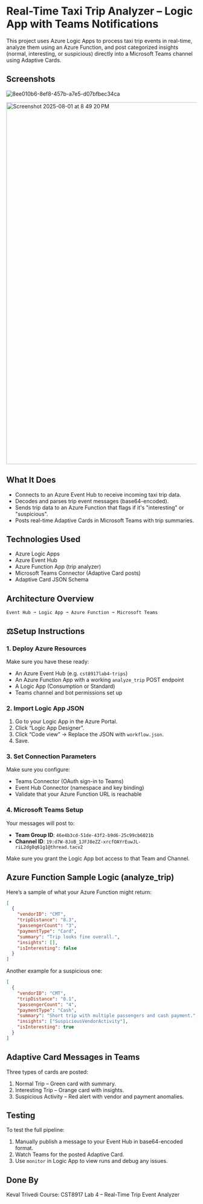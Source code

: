 # Real-Time Taxi Trip Analyzer – Logic App with Teams Notifications

This project uses Azure Logic Apps to process taxi trip events in real-time, analyze them using an Azure Function, and post categorized insights (normal, interesting, or suspicious) directly into a Microsoft Teams channel using Adaptive Cards.

## Screenshots

![8ee010b6-8ef8-457b-a7e5-d07bfbec34ca](https://github.com/user-attachments/assets/0fe3a601-b002-4c68-8ed3-86f5d501f5fe)

<img width="1470" height="956" alt="Screenshot 2025-08-01 at 8 49 20 PM" src="https://github.com/user-attachments/assets/aa24e867-4422-4d17-b463-841f4e967bde" />



## What It Does
* Connects to an Azure Event Hub to receive incoming taxi trip data.
* Decodes and parses trip event messages (base64-encoded).
* Sends trip data to an Azure Function that flags if it's "interesting" or "suspicious".
* Posts real-time Adaptive Cards in Microsoft Teams with trip summaries.

## Technologies Used

* Azure Logic Apps
* Azure Event Hub
* Azure Function App (trip analyzer)
* Microsoft Teams Connector (Adaptive Card posts)
* Adaptive Card JSON Schema

## Architecture Overview

```
Event Hub ➞ Logic App ➞ Azure Function ➞ Microsoft Teams
```


## ⚖Setup Instructions

### 1. Deploy Azure Resources

Make sure you have these ready:

* An Azure Event Hub (e.g. `cst8917lab4-trips`)
* An Azure Function App with a working `analyze_trip` POST endpoint
* A Logic App (Consumption or Standard)
* Teams channel and bot permissions set up

### 2. Import Logic App JSON

1. Go to your Logic App in the Azure Portal.
2. Click “Logic App Designer”.
3. Click “Code view” → Replace the JSON with `workflow.json`.
4. Save.

### 3. Set Connection Parameters

Make sure you configure:

* Teams Connector (OAuth sign-in to Teams)
* Event Hub Connector (namespace and key binding)
* Validate that your Azure Function URL is reachable

### 4. Microsoft Teams Setup

Your messages will post to:

* **Team Group ID**: `46e4b3cd-51de-43f2-b9d6-25c99cb6021b`
* **Channel ID**: `19:d7W-8JoB_1JFJ8eZZ-xrcfOAYrEuwJL-riL2dg8q61g1@thread.tacv2`

Make sure you grant the Logic App bot access to that Team and Channel.

## Azure Function Sample Logic (analyze\_trip)

Here’s a sample of what your Azure Function might return:

```json
[
  {
    "vendorID": "CMT",
    "tripDistance": "8.3",
    "passengerCount": "3",
    "paymentType": "Card",
    "summary": "Trip looks fine overall.",
    "insights": [],
    "isInteresting": false
  }
]
```

Another example for a suspicious one:

```json
[
  {
    "vendorID": "CMT",
    "tripDistance": "0.1",
    "passengerCount": "4",
    "paymentType": "Cash",
    "summary": "Short trip with multiple passengers and cash payment.",
    "insights": ["SuspiciousVendorActivity"],
    "isInteresting": true
  }
]
```

## Adaptive Card Messages in Teams

Three types of cards are posted:

1. Normal Trip – Green card with summary.
2. Interesting Trip – Orange card with insights.
3. Suspicious Activity – Red alert with vendor and payment anomalies.

## Testing

To test the full pipeline:

1. Manually publish a message to your Event Hub in base64-encoded format.
2. Watch Teams for the posted Adaptive Card.
3. Use `monitor` in Logic App to view runs and debug any issues.

## Done By

Keval Trivedi
Course: CST8917
Lab 4 – Real-Time Trip Event Analyzer
